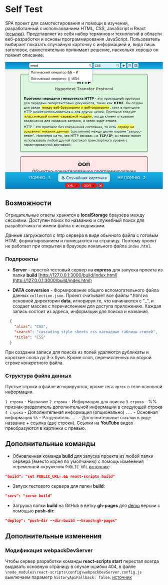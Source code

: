 ﻿# Self Test

SPA проект для самотестирования и помощи в изучении, разработанный с использованием HTML, CSS, JavaScript и React ([ссылка](https://devmikealex.github.io/Self-Test/)). Представляет из себя набор терминов и технологий в области веб-разработки и основы программирования JavaScript. Пользователь выбирает показать случайную карточку с информацией и, видя лишь заголовок, самостоятельно принимает решение, насколько хорошо он помнит описание.

![preview](./docs/assets/preview.jpg)

## Возможности

Отрицательные ответы хранятся в **localStorage** браузера между сессиями. Доступен поиск по названию и служебный поиск для разработчика по имени файла с исходниками.

Данные загружаются с http сервера в виде обычного файла c готовым HTML форматированием и помещаются на страницу. Поэтому проект не работает при открытии в браузере локального файла `index.html`.

### Подпроекты

- **Server** - простой тестовый сервер на **express** для запуска проекта из папки **build** [http://127.0.0.1:3000/build/index.html](http://127.0.0.1:3000/build/index.html)

- **DATA conversion** - Формирование общего вспомогательного файла данных `collection.json`. Проект считывает все файлы *.html из основной директории **data**, игнорируя те, что начинаются с "_", и создает массив с перечислением для доступа приложению. Каждая запись состоит из адреса, информации для поиска и названия.

```json
  {
    "alias": "CSS",
    "search": "cascading style sheets css каскадные таблицы стилей",
    "title": "CSS"
  }
```

При создании записи для поиска из полей удаляются дубликаты и короткие слова до 3-х букв. Кроме слов, перечисленных во второй строке конкретного файла.

### Структура файла данных

Пустые строки в файле игнорируются, кроме тега `<pre>` в теле основной информации.

`1 строка` - Название
`2 строка` - Информация для поиска
`3 строка` - %% признак-разделитель дополнительной информации в следующей строка
`4 строка` - Дополнительная информация (опционально)
`...` - Основная информация
`%%` - Разделитель
`...` - Дополнительные ссылки в виде название + ссылка (две строки). Ссылки на **YouTube** видео преобразуются в картинки с превью.

## Дополнительные команды

- Обновленная команда **build** для запуска проекта из любой папки сервера (вместо корня по умолчанию) с помощь изменения переменной окружения `PUBLIC_URL` [источник](https://stackoverflow.com/questions/49429906/how-should-i-configure-create-react-app-to-serve-app-from-subdirectory):

```json
"build": "set PUBLIC_URL=.&& react-scripts build"
```

- Запуск тестового сервера для папки **build**:

```json
"serv": "serve build"
```

- Загрузка папки **build** на GitHub в ветку **gh-pages** для [demo](https://devmikealex.github.io/Self-Test/) версии с помощью **push-dir**:

```json
"deploy": "push-dir --dir=build --branch=gh-pages"
```

## Дополнительные изменения

### Модификация webpackDevServer

Чтобы сервер разработки команды **react-scripts start** перестал всегда выдавать основную страницу в случае ошибки 404, в файле `\node_modules\react-scripts\config\webpackDevServer.config.js` выключаем параметр `historyApiFallback: false`. [источник](https://webpack.js.org/configuration/dev-server/#devserverhistoryapifallback)
